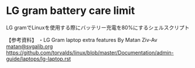 # LG gram battery care limit
LG gramでLinuxを使用する際にバッテリー充電を80%にするシェルスクリプト


【参考資料】
・LG Gram laptop extra features By Matan Ziv-Av <matan@svgalib.org>
https://github.com/torvalds/linux/blob/master/Documentation/admin-guide/laptops/lg-laptop.rst
